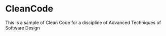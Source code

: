 # CleanCode
This is a sample of Clean Code for a discipline of Advanced Techniques of Software Design

